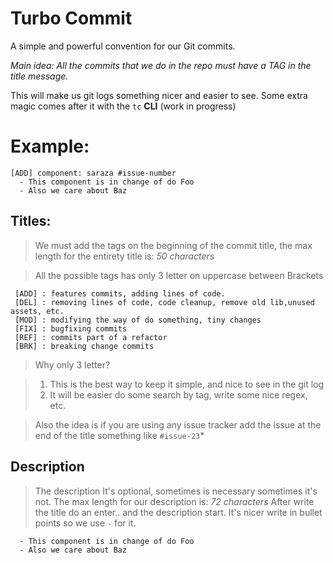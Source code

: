 # Turbo Commit

A simple and powerful convention for our Git commits.

*Main idea: All the commits that we do in the repo must have a TAG in the title message.* 

This will make us git logs something nicer and easier to see. Some extra magic comes after it with the `tc` **CLI** (work in progress)


# Example:
    
    [ADD] component: saraza #issue-number
      - This component is in change of do Foo 
      - Also we care about Baz


## Titles:

> We must add the tags on the beginning of the commit title, the max length for the entirety title is: *50 characters*

> All the possible tags has only 3 letter on uppercase between Brackets

     [ADD] : features commits, adding lines of code.
     [DEL] : removing lines of code, code cleanup, remove old lib,unused assets, etc.
     [MOD] : modifying the way of do something, tiny changes
     [FIX] : bugfixing commits
     [REF] : commits part of a refactor
     [BRK] : breaking change commits

> Why only 3 letter?

> 1. This is the best way to keep it simple, and nice to see in the git log
> 2. It will be easier do some search by tag, write some nice regex, etc.


>Also the idea is if you are using any issue tracker add the issue at the end of the title something like `#issue-23`*


## Description

> The description It's optional, sometimes is necessary sometimes it's not. The max length for our description is: *72 characters*
> After write the title do an enter.. and the description start. It's nicer write in bullet points so we use `-` for it.

      - This component is in change of do Foo 
      - Also we care about Baz
